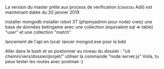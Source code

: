 La version du master prête aux process de verification (coucou Adil) est maintenant datée du 20 janvier 2019

installer mongodb
installer robot 3T (phpmyadmin pour node)
creez une base de données betingame avec une collection (equivalent sql => table) "user" et une collection "match"

lancement de l'api en local:
lancer mongod.exe pour la bdd

Aller dans le bash et se postionner au niveau du dossier : "cd chemin/vers/dossier/projet/"
utiliser la commande "node server.js"
Voila, tu peux tester les routes avec postman :)
